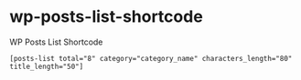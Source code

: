 # wp-posts-list-shortcode
WP Posts List Shortcode

`[posts-list total="8" category="category_name" characters_length="80" title_length="50"]`
